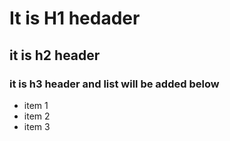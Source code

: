 # It is H1 hedader

## it is h2 header

### it is h3 header and list will be added below
- item 1
- item 2
- item 3
